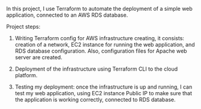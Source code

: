 In this project, I use Terraform to automate the deployment of a simple web application, connected to an AWS RDS database.

Project steps:

1. Writing Terraform config for AWS infrastructure creating, it consists: creation of a network, EC2 instance for running the web application, and RDS database configuration. Also, configuration files for Apache web server are created.

2. Deployment of the infrastructure using Terraform CLI to the cloud platform.

3. Testing my deployment: once the infrastructure is up and running, I can test my web application, using EC2 instance Public IP to make sure that the application is working correctly, connected to RDS database.
